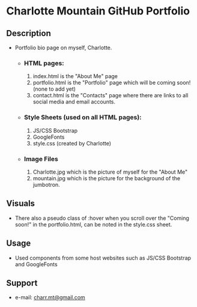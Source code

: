 #  **Charlotte Mountain GitHub Portfolio** #

## **Description**

-  Portfolio bio page on myself, Charlotte. 
    - ### **HTML pages:**
         1. index.html is the "About Me" page
         2. portfolio.html is the "Portfolio" page which will be coming soon! (none to add yet) 
         3. contact.html is the "Contacts" page where there are links to all social media and email accounts.

    - ### **Style Sheets** (used on all HTML pages)**:**
         1. JS/CSS Bootstrap
         2. GoogleFonts
         3. style.css (created by Charlotte)

    - ### **Image Files** 
        1. Charlotte.jpg which is the picture of myself for the "About Me"
        2. mountain.jpg which is the picture for the background of the jumbotron.

## **Visuals**
- There also a pseudo class of :hover when you scroll over the "Coming soon!" in the portfolio.html, can be noted in the style.css sheet. 

## **Usage**
- Used components from some host websites such as JS/CSS Bootstrap and GoogleFonts

## **Support**
- e-mail: charr.mt@gmail.com
